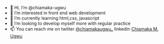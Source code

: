 - 👋 Hi, I’m @chiamaka-ugwu
- 👀 I’m interested in front end web development
- 🌱 I’m currently learning html,css, javascript
- 💞️ I’m looking to develop myself more with regular practice
- 📫 You can reach me on twitter [@chiamakaugwu_](https://www.twitter.com/chiamakaugwu_) linkedin [Chiamaka M. Ugwu](https://www.linkedin.com/in/chiamaka-m-ugwu)

<!---
chiamaka-ugwu/chiamaka-ugwu is a ✨ special ✨ repository because its `README.md` (this file) appears on your GitHub profile.
You can click the Preview link to take a look at your changes.
--->
